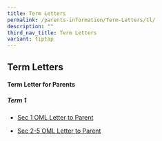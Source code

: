 ```yaml
---
title: Term Letters
permalink: /parents-information/Term-Letters/tl/
description: ""
third_nav_title: Term Letters
variant: tiptap
---
```

<h2>Term Letters</h2><h4>Term Letter for Parents</h4><h5>Term 1</h5><ul data-tight="true" class="tight"><li><p><a href="/files/JVS_S1_Parent_OML_PG_Letter_2024_approved.pdf" rel="noopener noreferrer nofollow" target="_blank">Sec 1 OML Letter to Parent</a></p></li><li><p><a href="/files/JVS_S2_5_Parent_OML_PG_Letter_2024_approved.pdf" rel="noopener noreferrer nofollow" target="_blank">Sec 2-5 OML Letter to Parent</a></p></li></ul><p></p>